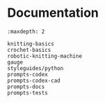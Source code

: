 # Documentation

```{toctree}
:maxdepth: 2

knitting-basics
crochet-basics
robotic-knitting-machine
gauge
styleguides/python
prompts-codex
prompts-codex-cad
prompts-docs
prompts-tests
```

